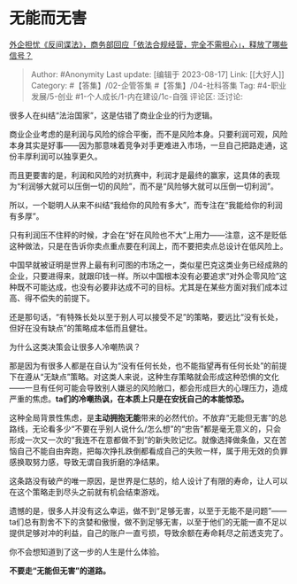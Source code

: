 # 无能而无害
[外企担忧《反间谍法》，商务部回应「依法合规经营，完全不需担心」，释放了哪些信号？](https://www.zhihu.com/question/617279396/answer/3168465708)

> Author: #Anonymity
> Last update: [编辑于 2023-08-17]
> Link: [[大好人]]
> Category: #【答集】/02-企管答集 #【答集】/04-社科答集
> Tag:  #4-职业发展/5-创业 #1-个人成长/1-内在建设/1c-自强 
> 评论区:
> 泛讨论:

很多人在纠结“法治国家”，这是估错了商业企业的行为逻辑。

商业企业考虑的是利润与风险的综合平衡，而不是风险本身。只要利润可观，风险本身其实是好事——因为那意味着竞争对手更难进入市场，一旦自己把路走通，这份丰厚利润可以独享更久。

而且更要害的是，利润和风险的对抗赛中，利润才是最终的赢家，这具体的表现为“利润够大就可以压倒一切的风险”，而不是“风险够大就可以压倒一切利润”。

所以，一个聪明人从来不纠结“我给你的风险有多大”，而专注在“我能给你的利润有多厚”。

只有利润压不住秤的时候，才会在“好在风险也不大”上用力——注意，这不是贬低这种做法，只是在告诉你卖点重点要在利润上，而不要把卖点总设计在低风险上。

中国早就被证明是世界上最有利可图的市场之一，类似星巴克这类业务已经成熟的企业，只要进得来，就跟印钱一样。所以中国根本没有必要追求“对外企零风险”这种既不可能达成，也没有必要非达成不可的目标。尤其是在某些方面对我们成本过高、得不偿失的前提下。

还是那句话，“有特殊长处以至于别人可以接受不足”的策略，要远比“没有长处，但好在没有缺点”的策略成本低而且健壮。

为什么这类决策会让很多人冷嘲热讽？

那是因为有很多人都是在自认为“没有任何长处，也不能指望再有任何长处”的前提下在遵从“无缺点”策略。对这类人来说，这种生存策略就会形成这种恐惧的文化——一旦有任何可能会导致别人嫌忌的风险敞口，都会形成巨大的心理压力，造成严重的焦虑。**ta们的冷嘲热讽，在本质上只是在安抚自己的本能惊恐。**

这种全局背景性焦虑，是**主动拥抱无能**带来的必然代价。不放弃“无能但无害”的总路线，无论看多少“不要在乎别人说什么/怎么想”的“忠告”都是毫无意义的，只会形成一次又一次的“我连不在意都做不到”的新失败记忆。就像选择做条鱼，又在苦恼自己不能自由奔跑，把每次挣扎跌倒都看成自己的失败一样，属于用无效的负罪感换取努力感，导致无谓自我折磨的净结果。

这条路没有破产的唯一原因，是世界是仁慈的，给人设计了有限的寿命，让人可以在这个策略走到尽头之前就有机会结束游戏。

遗憾的是，很多人并没有这么幸运，做不到“足够无害，以至于无能不是问题”——ta们总有割舍不下的贪婪和傲慢，做不到足够无害，以至于他们的无能一直不足以提供足够对冲的利益，自己的账户一直亏损，导致余额在寿命耗尽之前透支完了。

你不会想知道到了这一步的人生是什么体验。

**不要走“无能但无害”的道路。**

